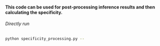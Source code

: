 ####  This code can be used for post-processing inference results and then calculating the specificity.

###### Directly run
```bash
python specificity_processing.py --
```
